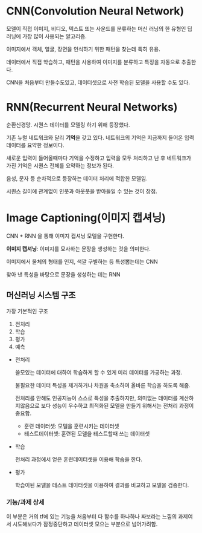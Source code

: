 # CNN(Convolution Neural Network)

모델이 직접 이미지, 비디오, 텍스트 또는 사운드를 분류하는 머신 러닝의 한 유형인 딥러닝에 가장 많이 사용되는 알고리즘.

이미지에서 객체, 얼굴, 장면을 인식하기 위한 패턴을 찾는데 특히 유용.

데이터에서 직접 학습하고, 패턴을 사용하여 이미지를 분류하고 특징을 자동으로 추출한다.

CNN을 처음부터 만들수도있고, 데이터셋으로 사전 학습된 모델을 사용할 수도 있다.



# RNN(Recurrent Neural Networks)

순환신경망. 시퀀스 데이터를 모델링 하기 위해 등장했다. 

기존 뉴럴 네트워크와 달리 **기억**을 갖고 있다. 네트워크의 기억은 지금까지 들어온 입력 데이터를 요약한 정보이다. 

새로운 입력이 들어올때마다 기억을 수정하고 입력을 모두 처리하고 난 후 네트워크가 가진 기억은 시퀀스 전체를 요약하는 정보가 된다. 

음성, 문자 등 순차적으로 등장하는 데이터 처리에 적합한 모델임.

시퀀스 길이에 관계없이 인풋과 아웃풋을 받아들일 수 있는 것이 장점.



# Image Captioning(이미지 캡셔닝)

CNN + RNN 을 통해 이미지 캡셔닝 모델을 구현한다.

**이미지 캡셔닝**: 이미지를 묘사하는 문장을 생성하는 것을 의미한다.

이미지에서 물체의 형태를 인지, 색깔 구별하는 등 특성뽑는데는 CNN

찾아 낸 특성을 바탕으로 문장을 생성하는 데는 RNN



## 머신러닝 시스템 구조

가장 기본적인 구조

1. 전처리
2. 학습
3. 평가
4. 예측



* 전처리

  쓸모있는 데이터에 대하여 학습하게 할 수 있게 미리 데이터를 가공하는 과정.

  불필요한 데이터 특성을 제거하거나 차원을 축소하여 올바른 학습을 하도록 해줌.

  전처리를 안해도 인공지능이 스스로 특성을 추출하지만, 의미없는 데이터를 계산하지않음으로 보다 성능이 우수하고 최적화된 모델을 만들기 위해서는 전처리 과정이 중요함.

  * 훈련 데이터셋: 모델을 훈련시키는 데이터셋
  * 테스트데이터셋: 훈련된 모델을 테스트할때 쓰는 데이터셋

* 학습

  전처리 과정에서 얻은 훈련데이터셋을 이용해 학습을 한다. 

* 평가

  학습이된 모델을 테스트 데이터셋을 이용하여 결과를 비교하고 모델을 검증한다.







### 기능/과제 상세

이 부분은 거의 tf에 있는 기능을 처음부터 다 함수를 하나하나 짜보라는 느낌의 과제여서 시도해보다가 잠정중단하고 데이터셋 모으는 부분으로 넘어가려함.

